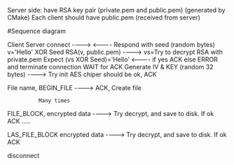 Server side: have RSA key pair (private.pem and public.pem) (generated by CMake)
Each client should have public.pem (received from server)

#Sequence diagram

Client                      Server
connect            ---->
                   <----    Respond with seed (random bytes)
v='Hello' XOR Seed
RSA(v, public.pem) ---->    vs=Try to decrypt RSA with private.pem
                            Expect (vs XOR Seed)='Hello'
                   <----    if yes ACK
                            else ERROR and terminate connection
WAIT for ACK
Generate IV & KEY
(random 32 bytes)  ---->    Try init AES chiper should be ok, ACK

File name,
BEGIN_FILE         ---->    ACK, Create file


              Many times

FILE_BLOCK,
encrypted data     ---->   Try decrypt, and save to disk. If ok ACK
.....

LAS_FILE_BLOCK
encrypted data     ---->   Try decrypt, and save to disk. If ok ACK

disconnect